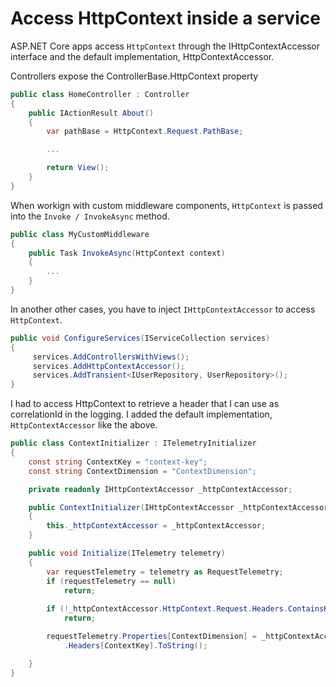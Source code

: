 # Access HttpContext inside a service

ASP.NET Core apps access `HttpContext` through the IHttpContextAccessor interface and the default implementation, HttpContextAccessor. 

Controllers expose the ControllerBase.HttpContext property

```csharp
public class HomeController : Controller
{
    public IActionResult About()
    {
        var pathBase = HttpContext.Request.PathBase;

        ...

        return View();
    }
}
```

When workign with custom middleware components, `HttpContext` is passed into the `Invoke / InvokeAsync` method.

```csharp
public class MyCustomMiddleware
{
    public Task InvokeAsync(HttpContext context)
    {
        ...
    }
}
```

In another other cases, you have to inject `IHttpContextAccessor` to access `HttpContext`.

```csharp
public void ConfigureServices(IServiceCollection services)
{
     services.AddControllersWithViews();
     services.AddHttpContextAccessor();
     services.AddTransient<IUserRepository, UserRepository>();
}
```

I had to access HttpContext to retrieve a header that I can use as correlationId in the logging. I added the default implementation, `HttpContextAccessor` like the above.

```csharp
public class ContextInitializer : ITelemetryInitializer
{
    const string ContextKey = "context-key";
    const string ContextDimension = "ContextDimension";

    private readonly IHttpContextAccessor _httpContextAccessor;

    public ContextInitializer(IHttpContextAccessor _httpContextAccessor)
    {
        this._httpContextAccessor = _httpContextAccessor;
    }

    public void Initialize(ITelemetry telemetry)
    {
        var requestTelemetry = telemetry as RequestTelemetry;
        if (requestTelemetry == null)
            return;
        
        if (!_httpContextAccessor.HttpContext.Request.Headers.ContainsKey(ContextKey)) 
            return;

        requestTelemetry.Properties[ContextDimension] = _httpContextAccessor.HttpContext.Request
            .Headers[ContextKey].ToString();

    }
}
```

